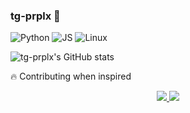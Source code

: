 ### tg-prplx 👾  
![Python](https://img.shields.io/badge/Python-3776AB?style=for-the-badge&logo=python&logoColor=white)
![JS](https://img.shields.io/badge/JavaScript-f7df1e?style=for-the-badge&logo=javascript&logoColor=black)
![Linux](https://img.shields.io/badge/-Linux-333333?style=for-the-badge&logo=linux)

![tg-prplx's GitHub stats](https://github-readme-stats.vercel.app/api?username=tg-prplx&show_icons=true&theme=dark)

🔥 Contributing when inspired  
<p align="center">
  <a href="https://t.me/prplx">
    <img src="https://img.shields.io/badge/Telegram%20PRPLX-2CA5E0?style=for-the-badge&logo=telegram&logoColor=white">
  </a>
  <a href="https://t.me/whydevel">
    <img src="https://img.shields.io/badge/Telegram%20WHYDEVEL-229ED9?style=for-the-badge&logo=telegram&logoColor=white">
  </a>
</p>

